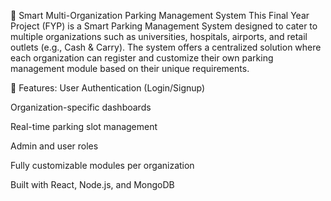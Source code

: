 🚗 Smart Multi-Organization Parking Management System
This Final Year Project (FYP) is a Smart Parking Management System designed to cater to multiple organizations such as universities, hospitals, airports, and retail outlets (e.g., Cash & Carry). The system offers a centralized solution where each organization can register and customize their own parking management module based on their unique requirements.

🔧 Features:
User Authentication (Login/Signup)

Organization-specific dashboards

Real-time parking slot management

Admin and user roles

Fully customizable modules per organization

Built with React, Node.js, and MongoDB
